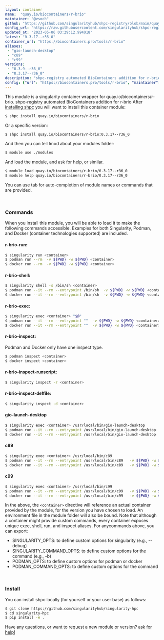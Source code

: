 ```yaml
---
layout: container
name:  "quay.io/biocontainers/r-brio"
maintainer: "@vsoch"
github: "https://github.com/singularityhub/shpc-registry/blob/main/quay.io/biocontainers/r-brio/container.yaml"
config_url: "https://raw.githubusercontent.com/singularityhub/shpc-registry/main/quay.io/biocontainers/r-brio/container.yaml"
updated_at: "2023-05-06 03:29:12.994018"
latest: "0.3.17--r36_0"
container_url: "https://biocontainers.pro/tools/r-brio"
aliases:
 - "gio-launch-desktop"
 - "c89"
 - "c99"
versions:
 - "0.3.9--r36_0"
 - "0.3.17--r36_0"
description: "shpc-registry automated BioContainers addition for r-brio"
config: {"url": "https://biocontainers.pro/tools/r-brio", "maintainer": "@vsoch", "description": "shpc-registry automated BioContainers addition for r-brio", "latest": {"0.3.17--r36_0": "sha256:ef62e194d9a221ab026dca091143a225d4659cc4624998145dc06678bf751011"}, "tags": {"0.3.9--r36_0": "sha256:09b828be0f35565a895bef5a84e63bf28e2cdc24673ccddc3e787207290fb8f8", "0.3.17--r36_0": "sha256:ef62e194d9a221ab026dca091143a225d4659cc4624998145dc06678bf751011"}, "docker": "quay.io/biocontainers/r-brio", "aliases": {"gio-launch-desktop": "/usr/local/bin/gio-launch-desktop", "c89": "/usr/local/bin/c89", "c99": "/usr/local/bin/c99"}}
---
```


This module is a singularity container wrapper for quay.io/biocontainers/r-brio.
shpc-registry automated BioContainers addition for r-brio
After [installing shpc](#install) you will want to install this container module:


```bash
$ shpc install quay.io/biocontainers/r-brio
```

Or a specific version:

```bash
$ shpc install quay.io/biocontainers/r-brio:0.3.17--r36_0
```

And then you can tell lmod about your modules folder:

```bash
$ module use ./modules
```

And load the module, and ask for help, or similar.

```bash
$ module load quay.io/biocontainers/r-brio/0.3.17--r36_0
$ module help quay.io/biocontainers/r-brio/0.3.17--r36_0
```

You can use tab for auto-completion of module names or commands that are provided.

<br>

### Commands

When you install this module, you will be able to load it to make the following commands accessible.
Examples for both Singularity, Podman, and Docker (container technologies supported) are included.

#### r-brio-run:

```bash
$ singularity run <container>
$ podman run --rm  -v ${PWD} -w ${PWD} <container>
$ docker run --rm  -v ${PWD} -w ${PWD} <container>
```

#### r-brio-shell:

```bash
$ singularity shell -s /bin/sh <container>
$ podman run --it --rm --entrypoint /bin/sh  -v ${PWD} -w ${PWD} <container>
$ docker run --it --rm --entrypoint /bin/sh  -v ${PWD} -w ${PWD} <container>
```

#### r-brio-exec:

```bash
$ singularity exec <container> "$@"
$ podman run --it --rm --entrypoint ""  -v ${PWD} -w ${PWD} <container> "$@"
$ docker run --it --rm --entrypoint ""  -v ${PWD} -w ${PWD} <container> "$@"
```

#### r-brio-inspect:

Podman and Docker only have one inspect type.

```bash
$ podman inspect <container>
$ docker inspect <container>
```

#### r-brio-inspect-runscript:

```bash
$ singularity inspect -r <container>
```

#### r-brio-inspect-deffile:

```bash
$ singularity inspect -d <container>
```


#### gio-launch-desktop

```bash
$ singularity exec <container> /usr/local/bin/gio-launch-desktop
$ podman run --it --rm --entrypoint /usr/local/bin/gio-launch-desktop   -v ${PWD} -w ${PWD} <container> -c " $@"
$ docker run --it --rm --entrypoint /usr/local/bin/gio-launch-desktop   -v ${PWD} -w ${PWD} <container> -c " $@"
```


#### c89

```bash
$ singularity exec <container> /usr/local/bin/c89
$ podman run --it --rm --entrypoint /usr/local/bin/c89   -v ${PWD} -w ${PWD} <container> -c " $@"
$ docker run --it --rm --entrypoint /usr/local/bin/c89   -v ${PWD} -w ${PWD} <container> -c " $@"
```


#### c99

```bash
$ singularity exec <container> /usr/local/bin/c99
$ podman run --it --rm --entrypoint /usr/local/bin/c99   -v ${PWD} -w ${PWD} <container> -c " $@"
$ docker run --it --rm --entrypoint /usr/local/bin/c99   -v ${PWD} -w ${PWD} <container> -c " $@"
```



In the above, the `<container>` directive will reference an actual container provided
by the module, for the version you have chosen to load. An environment file in the
module folder will also be bound. Note that although a container
might provide custom commands, every container exposes unique exec, shell, run, and
inspect aliases. For anycommands above, you can export:

 - SINGULARITY_OPTS: to define custom options for singularity (e.g., --debug)
 - SINGULARITY_COMMAND_OPTS: to define custom options for the command (e.g., -b)
 - PODMAN_OPTS: to define custom options for podman or docker
 - PODMAN_COMMAND_OPTS: to define custom options for the command

<br>

### Install

You can install shpc locally (for yourself or your user base) as follows:

```bash
$ git clone https://github.com/singularityhub/singularity-hpc
$ cd singularity-hpc
$ pip install -e .
```

Have any questions, or want to request a new module or version? [ask for help!](https://github.com/singularityhub/singularity-hpc/issues)